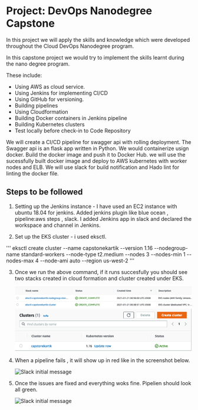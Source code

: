 # Project: DevOps Nanodegree Capstone

In this project we will apply the skills and knowledge which were developed throughout the Cloud DevOps Nanodegree program.

In this capstone project we would try to implement the skills learnt during the nano degree program.

These include:

- Using AWS as cloud service.
- Using Jenkins for implementing CI/CD
- Using GitHub for versioning.
- Building pipelines
- Using Cloudformation
- Building Docker containers in Jenkins pipeline
- Building Kubernetes clusters
- Test locally before check-in to Code Repository

We will create a CI/CD pipeline for swagger api with rolling deployment. The Swagger api is an flask app written in Python. We would containerize usign docker. Build the docker image and push it to Docker Hub. we will use the sucessfully built docker image and deploy to AWS kubernetes with worker nodes and ELB. We will use slack for build notification and Hado lint for linting the docker file.

## Steps to be followed

1. Setting up the Jenkins instance - I have used an EC2 instance with ubuntu 18.04 for jenkins. Added jenkins plugin like blue ocean , pipeline:aws steps , slack. I added Jenkins app in slack and declared the workspace and channel in Jenkins.

2. Set up the EKS cluster - i used eksctl.

''' eksctl create cluster --name capstonekartik --version 1.16 --nodegroup-name standard-workers --node-type t2.medium --nodes 3 --nodes-min 1 --nodes-max 4 --node-ami auto --region us-west-2 '''

3. Once we run the above command, if it runs succesfully you should see two stacks created in cloud formation and cluster created under EKS.

   ![Slack initial message](screenshot/1cloudformation.png)
   ![Slack initial message](screenshot/2.clusters.png)

4. When a pipeline fails , it will show up in red like in the screenshot below.

   ![Slack initial message](screenshot/3.jenkinfailedpipeline)

5. Once the issues are fixed and everything woks fine. Pipelien should look all green.

   ![Slack initial message](screenshot/4.jenkinpipeline)
